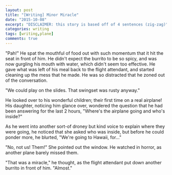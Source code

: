 ```yaml
---
layout: post
title: "[Writing] Minor Miracle"
date: "2015-10-08"
excerpt: "DISCLAIMER: this story is based off of 4 sentences (zig-zag)"
categories: writing
tags: [writing,plane]
comments: true
---
```


"Pah!" He spat the mouthful of food out with such momentum that it hit the seat
in front of him. He didn't expect the burrito to be so spicy, and was now
gurgling his mouth with water, which didn't seem too effective. He gave what was
left of his meal back to the flight attendant, and started cleaning up the mess
that he made. He was so distracted that he zoned out of the conversation.

"We could play on the slides. That swingset was rusty anyway."

He looked over to his wonderful children; their first time on a real airplane!
His daughter, noticing him glance over, wondered the question that he had been
answering for the last 2 hours, "Where's the airplane going and who's inside?"

As he went into another sort-of droney but kind voice to explain where they were
going, he noticed that she asked who was inside, but before he could ponder
more, he blurted, "We're going to Hawaii, for..."

"No, not us! Them!" She pointed out the window. He watched in horror, as another
plane barely missed them.

"That was a miracle," he thought, as the flight attendant put down another
burrito in front of him. "Almost."
